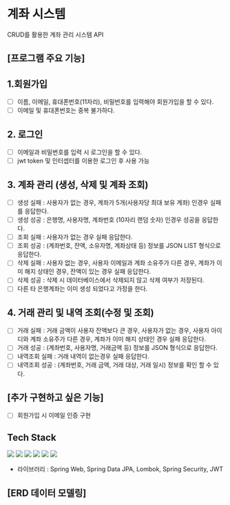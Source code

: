 # 계좌 시스템
CRUD를 활용한 계좌 관리 시스템 API
## [프로그램 주요 기능]
## 1.회원가입

- [ ] 이름, 이메일, 휴대폰번호(11자리), 비밀번호를 입력해야 회원가입을 할 수 있다.
- [ ] 이메일 및 휴대폰번호는 중복 불가하다.

## 2. 로그인

- [ ] 이메일과 비밀번호를 입력 시 로그인을 할 수 있다.
- [ ] jwt token 및 인터셉터를 이용한 로그인 후 사용 가능

## 3. 계좌 관리 (생성, 삭제 및 계좌 조회)
- [ ] 생성 실패 : 사용자가 없는 경우, 계좌가 5개(사용자당 최대 보유 계좌) 인경우 실패를 응답한다.
- [ ] 생성 성공 : 은행명, 사용자명, 계좌번호 (10자리 랜덤 숫자)  인경우 성공을 응답한다.
- [ ] 조회 실패 : 사용자가 없는 경우 실패 응답한다.
- [ ] 조회 성공 : (계좌번호, 잔액, 소유자명, 계좌상태 등) 정보를 JSON LIST 형식으로 응답한다.
- [ ] 삭제 실패 : 사용자 없는 경우, 사용자 이메일과 계좌 소유주가 다른 경우, 계좌가 이미 해지 상태인 경우, 잔액이 있는 경우 실패 응답한다.
- [ ] 삭제 성공 : 삭제 시 데이터베이스에서 삭제되지 않고 삭제 여부가 저장된다.
- [ ] 다른 타 은행계좌는 이미 생성 되었다고 가정을 한다.

## 4. 거래 관리 및 내역 조회(수정 및 조회)
- [ ] 거래 실패 : 거래 금액이 사용자 잔액보다 큰 경우, 사용자가 없는 경우, 사용자 아이디와 계좌 소유주가 다른 경우, 계좌가 이미 해지 상태인 경우 실패 응답한다.
- [ ] 거래 성공 : (계좌번호, 사용자명, 거래금액 등) 정보를 JSON 형식으로 응답한다. 
- [ ] 내역조회 실패 : 거래 내역이 없는경우 실패 응답한다.
- [ ] 내역조회 성공 : (계좌번호, 거래 금액, 거래 대상, 거래 일시) 정보를 확인 할 수 있다.

## [추가 구현하고 싶은 기능]
- [ ] 회원가입 시 이메일 인증 구현

## Tech Stack
<img src="https://img.shields.io/badge/java-007396?style=for-the-badge&logo=java&logoColor=white">
<img src="https://img.shields.io/badge/mariaDB-003545?style=for-the-badge&logo=mariaDB&logoColor=white">
<img src="https://img.shields.io/badge/springboot-6DB33F?style=for-the-badge&logo=springboot&logoColor=white">
<img src="https://img.shields.io/badge/gradle-02303A?style=for-the-badge&logo=gradle&logoColor=white">
<img src="https://img.shields.io/badge/git-F05032?style=for-the-badge&logo=git&logoColor=white">
<img src="https://img.shields.io/badge/github-181717?style=for-the-badge&logo=github&logoColor=white">

- 라이브러리 : Spring Web, Spring Data JPA, Lombok, Spring Security, JWT


## [ERD 데이터 모델링]


